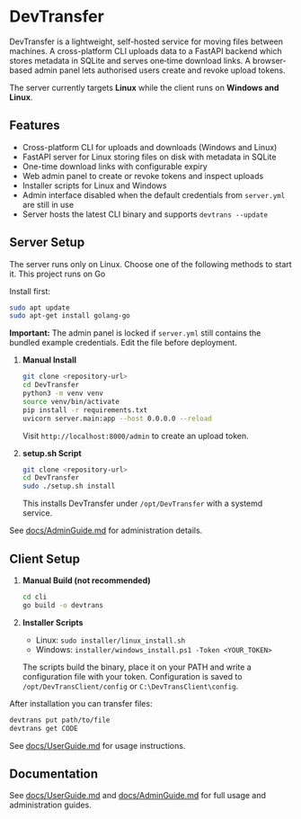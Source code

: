 # DevTransfer

DevTransfer is a lightweight, self-hosted service for moving files between machines. A cross-platform CLI uploads data to a FastAPI backend which stores metadata in SQLite and serves one‑time download links. A browser-based admin panel lets authorised users create and revoke upload tokens.

The server currently targets **Linux** while the client runs on **Windows and Linux**.

## Features

- Cross-platform CLI for uploads and downloads (Windows and Linux)
- FastAPI server for Linux storing files on disk with metadata in SQLite
- One-time download links with configurable expiry
- Web admin panel to create or revoke tokens and inspect uploads
- Installer scripts for Linux and Windows
- Admin interface disabled when the default credentials from `server.yml` are still in use
- Server hosts the latest CLI binary and supports `devtrans --update`

## Server Setup

The server runs only on Linux. Choose one of the following methods to start it.
This project runs on Go

Install first:
```bash
sudo apt update
sudo apt-get install golang-go
```

**Important:** The admin panel is locked if `server.yml` still contains the bundled example credentials. Edit the file before deployment.

1. **Manual Install**

   ```bash
   git clone <repository-url>
   cd DevTransfer
   python3 -m venv venv
   source venv/bin/activate
   pip install -r requirements.txt
   uvicorn server.main:app --host 0.0.0.0 --reload
   ```
   Visit `http://localhost:8000/admin` to create an upload token.

2. **setup.sh Script**

   ```bash
   git clone <repository-url>
   cd DevTransfer
   sudo ./setup.sh install
   ```
   This installs DevTransfer under `/opt/DevTransfer` with a systemd service.

See [docs/AdminGuide.md](docs/AdminGuide.md) for administration details.

## Client Setup

1. **Manual Build (not recommended)**

   ```bash
   cd cli
   go build -o devtrans
   ```

2. **Installer Scripts**

   - Linux: `sudo installer/linux_install.sh`
   - Windows: `installer/windows_install.ps1 -Token <YOUR_TOKEN>`

   The scripts build the binary, place it on your PATH and write a configuration file with your token. Configuration is saved to `/opt/DevTransClient/config` or `C:\DevTransClient\config`.

After installation you can transfer files:

```bash
devtrans put path/to/file
devtrans get CODE
```

See [docs/UserGuide.md](docs/UserGuide.md) for usage instructions.

## Documentation

See [docs/UserGuide.md](docs/UserGuide.md) and [docs/AdminGuide.md](docs/AdminGuide.md) for full usage and administration guides.
